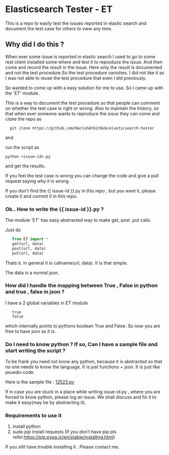 # Elasticsearch Tester - ET
This is a repo to easily test the issues reported in elastic search and document the test case for others to view any time.

## Why did I do this ?
When ever some issue is reported in elastic search I used to go to
some rest client installed some where and test it to reproduce the issue.
And then come and record the result in the issue. 
Here only the result is documented and not the test procedure.So the test procedure vanishes.
I did not like it as I was not able to reuse the test procedure that even I did previously.

So wanted to come up with a easy solution for me to use. So I came up with the 'ET' module.

This is a way to document the test procedure so that people 
can comment on whether the test case is right or wrong.
Also to maintain the history, so that when ever someone wants to reproduce the issue they can come and clone 
the repo as

```
  git clone https://github.com/HarishAtGitHub/elasticsearch-tester
 ```

and

run the script as

```
python <issue-id>.py
```

and get the results.

If you feel the test case is wrong you can change the code and give  a pull request saying why it is 
wrong .

If you don't find the {{ issue-id }}.py in this repo , but you want it, please create it and commit it in 
this repo.

### Ok.. How to write the {{ issue-id }}.py ?
The module 'ET' has easy abstracted way to make get, post ,put calls.

Just do
```python
   from ET import *
   get(url, data)
   post(url, data)
   put(url, data)
```
  
Thats it. In general it is callname(url, data). It is that simple.

The data is a normal json.

### How did I handle the mapping between True , False in python and true , false in json ?

I have a 2 global variables in ET module 
```
   true
   false
```
which internally points to pythons boolean True and False.
So now you are free to have json as it is.

### Do I need to know python ? If so, Can I have a sample file and start writing the script  ?
To be frank you need not know any python, because it is abstracted so that no one
needs to know the language. It is just functions + json. It is just like psuedo-code.


Here is the sample file :
<a href="https://github.com/HarishAtGitHub/elasticsearch-tester/blob/master/12523.py">12523.py</a>

If in case you are stuck in a place while writing issue-id.py , where you are forced to know python, please log an issue. We shall discuss and fix it to make it easy(may be by abstracting it).


### Requirements to use it
1. install python 
2. sudo pip install requests  (If you don't have pip pls refer:https://pip.pypa.io/en/stable/installing.html)

If you still have trouble installing it . Please contact me.
